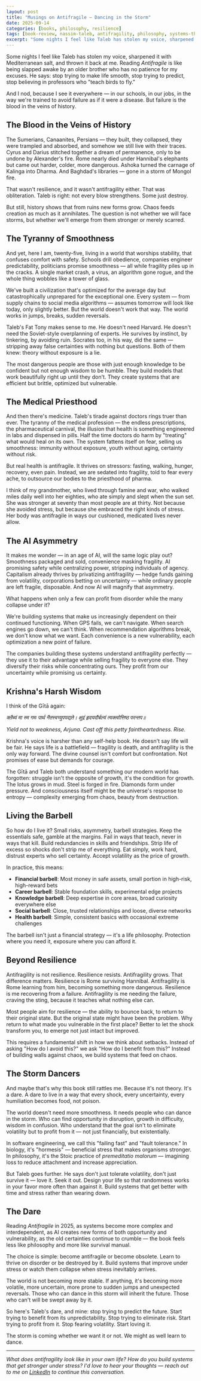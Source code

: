 ```yaml
---
layout: post
title: "Musings on Antifragile — Dancing in the Storm"
date: 2025-09-14
categories: [books, philosophy, resilience]
tags: [book-review, nassim-taleb, antifragility, philosophy, systems-thinking, life-lessons]
excerpt: "Some nights I feel like Taleb has stolen my voice, sharpened it with Mediterranean salt, and thrown it back at me. A reflection on chaos, growth, and learning to thrive on volatility in an age that worships false stability."
---
```


Some nights I feel like Taleb has stolen my voice, sharpened it with Mediterranean salt, and thrown it back at me. Reading *Antifragile* is like being slapped awake by an older brother who has no patience for my excuses. He says: stop trying to make life smooth, stop trying to predict, stop believing in professors who "teach birds to fly."

And I nod, because I see it everywhere — in our schools, in our jobs, in the way we're trained to avoid failure as if it were a disease. But failure is the blood in the veins of history.

## The Blood in the Veins of History

The Sumerians, Canaanites, Persians — they built, they collapsed, they were trampled and absorbed, and somehow we still live with their traces. Cyrus and Darius stitched together a dream of permanence, only to be undone by Alexander's fire. Rome nearly died under Hannibal's elephants but came out harder, colder, more dangerous. Ashoka turned the carnage of Kalinga into Dharma. And Baghdad's libraries — gone in a storm of Mongol fire.

That wasn't resilience, and it wasn't antifragility either. That was obliteration. Taleb is right: not every blow strengthens. Some just destroy.

But still, history shows that from ruins new forms grow. Chaos feeds creation as much as it annihilates. The question is not whether we will face storms, but whether we'll emerge from them stronger or merely scarred.

## The Tyranny of Smoothness

And yet, here I am, twenty-five, living in a world that worships stability, that confuses comfort with safety. Schools drill obedience, companies engineer predictability, politicians promise smoothness — all while fragility piles up in the cracks. A single market crash, a virus, an algorithm gone rogue, and the whole thing wobbles like a tower of glass.

We've built a civilization that's optimized for the average day but catastrophically unprepared for the exceptional one. Every system — from supply chains to social media algorithms — assumes tomorrow will look like today, only slightly better. But the world doesn't work that way. The world works in jumps, breaks, sudden reversals.

Taleb's Fat Tony makes sense to me. He doesn't need Harvard. He doesn't need the Soviet-style overplanning of experts. He survives by instinct, by tinkering, by avoiding ruin. Socrates too, in his way, did the same — stripping away false certainties with nothing but questions. Both of them knew: theory without exposure is a lie.

The most dangerous people are those with just enough knowledge to be confident but not enough wisdom to be humble. They build models that work beautifully right up until they don't. They create systems that are efficient but brittle, optimized but vulnerable.

## The Medical Priesthood

And then there's medicine. Taleb's tirade against doctors rings truer than ever. The tyranny of the medical profession — the endless prescriptions, the pharmaceutical carnival, the illusion that health is something engineered in labs and dispensed in pills. Half the time doctors do harm by "treating" what would heal on its own. The system fattens itself on fear, selling us smoothness: immunity without exposure, youth without aging, certainty without risk.

But real health is antifragile. It thrives on stressors: fasting, walking, hunger, recovery, even pain. Instead, we are sedated into fragility, told to fear every ache, to outsource our bodies to the priesthood of pharma.

I think of my grandmother, who lived through famine and war, who walked miles daily well into her eighties, who ate simply and slept when the sun set. She was stronger at seventy than most people are at thirty. Not because she avoided stress, but because she embraced the right kinds of stress. Her body was antifragile in ways our cushioned, medicated lives never allow.

## The AI Asymmetry

It makes me wonder — in an age of AI, will the same logic play out? Smoothness packaged and sold, convenience masking fragility. AI promising safety while centralizing power, stripping individuals of agency. Capitalism already thrives by privatizing antifragility — hedge funds gaining from volatility, corporations betting on uncertainty — while ordinary people are left fragile, disposable. And now AI will magnify that asymmetry.

What happens when only a few can profit from disorder while the many collapse under it?

We're building systems that make us increasingly dependent on their continued functioning. When GPS fails, we can't navigate. When search engines go down, we can't think. When recommendation algorithms break, we don't know what we want. Each convenience is a new vulnerability, each optimization a new point of failure.

The companies building these systems understand antifragility perfectly — they use it to their advantage while selling fragility to everyone else. They diversify their risks while concentrating ours. They profit from our uncertainty while promising us certainty.

## Krishna's Harsh Wisdom

I think of the Gītā again:

*क्लैब्यं मा स्म गमः पार्थ नैतत्त्वय्युपपद्यते।*
*क्षुद्रं हृदयदौर्बल्यं त्यक्त्वोत्तिष्ठ परन्तप॥*

*Yield not to weakness, Arjuna. Cast off this petty faintheartedness. Rise.*

Krishna's voice is harsher than any self-help book. He doesn't say life will be fair. He says life is a battlefield — fragility is death, and antifragility is the only way forward. The divine counsel isn't comfort but confrontation. Not promises of ease but demands for courage.

The Gītā and Taleb both understand something our modern world has forgotten: struggle isn't the opposite of growth, it's the condition for growth. The lotus grows in mud. Steel is forged in fire. Diamonds form under pressure. And consciousness itself might be the universe's response to entropy — complexity emerging from chaos, beauty from destruction.

## Living the Barbell

So how do I live it? Small risks, asymmetry, barbell strategies. Keep the essentials safe, gamble at the margins. Fail in ways that teach, never in ways that kill. Build redundancies in skills and friendships. Strip life of excess so shocks don't strip me of everything. Eat simply, work hard, distrust experts who sell certainty. Accept volatility as the price of growth.

In practice, this means:
- **Financial barbell**: Most money in safe assets, small portion in high-risk, high-reward bets
- **Career barbell**: Stable foundation skills, experimental edge projects
- **Knowledge barbell**: Deep expertise in core areas, broad curiosity everywhere else
- **Social barbell**: Close, trusted relationships and loose, diverse networks
- **Health barbell**: Simple, consistent basics with occasional extreme challenges

The barbell isn't just a financial strategy — it's a life philosophy. Protection where you need it, exposure where you can afford it.

## Beyond Resilience

Antifragility is not resilience. Resilience resists. Antifragility grows. That difference matters. Resilience is Rome surviving Hannibal. Antifragility is Rome learning from him, becoming something more dangerous. Resilience is me recovering from a failure. Antifragility is me needing the failure, craving the sting, because it teaches what nothing else can.

Most people aim for resilience — the ability to bounce back, to return to their original state. But the original state might have been the problem. Why return to what made you vulnerable in the first place? Better to let the shock transform you, to emerge not just intact but improved.

This requires a fundamental shift in how we think about setbacks. Instead of asking "How do I avoid this?" we ask "How do I benefit from this?" Instead of building walls against chaos, we build systems that feed on chaos.

## The Storm Dancers

And maybe that's why this book still rattles me. Because it's not theory. It's a dare. A dare to live in a way that every shock, every uncertainty, every humiliation becomes food, not poison.

The world doesn't need more smoothness. It needs people who can dance in the storm. Who can find opportunity in disruption, growth in difficulty, wisdom in confusion. Who understand that the goal isn't to eliminate volatility but to profit from it — not just financially, but existentially.

In software engineering, we call this "failing fast" and "fault tolerance." In biology, it's "hormesis" — beneficial stress that makes organisms stronger. In philosophy, it's the Stoic practice of *premeditatio malorum* — imagining loss to reduce attachment and increase appreciation.

But Taleb goes further. He says don't just tolerate volatility, don't just survive it — love it. Seek it out. Design your life so that randomness works in your favor more often than against it. Build systems that get better with time and stress rather than wearing down.

## The Dare

Reading *Antifragile* in 2025, as systems become more complex and interdependent, as AI creates new forms of both opportunity and vulnerability, as the old certainties continue to crumble — the book feels less like philosophy and more like survival manual.

The choice is simple: become antifragile or become obsolete. Learn to thrive on disorder or be destroyed by it. Build systems that improve under stress or watch them collapse when stress inevitably arrives.

The world is not becoming more stable. If anything, it's becoming more volatile, more uncertain, more prone to sudden jumps and unexpected reversals. Those who can dance in this storm will inherit the future. Those who can't will be swept away by it.

So here's Taleb's dare, and mine: stop trying to predict the future. Start trying to benefit from its unpredictability. Stop trying to eliminate risk. Start trying to profit from it. Stop fearing volatility. Start loving it.

The storm is coming whether we want it or not. We might as well learn to dance.

---

*What does antifragility look like in your own life? How do you build systems that get stronger under stress? I'd love to hear your thoughts — reach out to me on [LinkedIn](https://linkedin.com/in/shivamvv) to continue this conversation.*